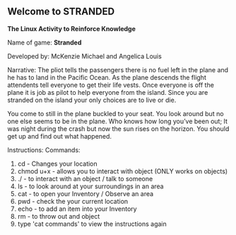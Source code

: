 ****Welcome to STRANDED****
-------------------------------------------------------------------------------------------------------------------------------------------------------------------------

****The Linux Activity to Reinforce Knowledge****

Name of game: **Stranded**

Developed by: McKenzie Michael and Angelica Louis

Narrative: 
The pliot tells the passengers there is no fuel left in the plane and he has to land in the Pacific Ocean. As the plane descends the flight attendents tell everyone to get their life vests. Once everyone is off the plane it is job as pilot to help everyone from the island. Since you are stranded on the island your only choices are to live or die.

You come to still in the plane buckled to your seat. You look around but no one else seems to be in the plane. Who knows how long you’ve been out; It was night during the crash but now the sun rises on the horizon. You should get up and find out what happened. 

Instructions: 
Commands:
1. cd - Changes your location 
2. chmod u+x - allows you to interact with object (ONLY works on objects)
3. ./ - to interact with an object / talk to someone
4. ls -  to look around at your surroundings in an area
5. cat - to open your Inventory / Observe an area
6. pwd - check the your current location
7. echo - to add an item into your Inventory
8. rm - to throw out and object 
9. type 'cat commands' to view the instructions again
